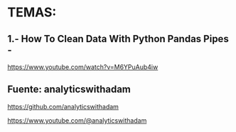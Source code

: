 # TEMAS:

## 1.- How To Clean Data With Python Pandas Pipes - 
https://www.youtube.com/watch?v=M6YPuAub4iw


## Fuente: analyticswithadam

https://github.com/analyticswithadam

https://www.youtube.com/@analyticswithadam
